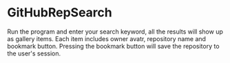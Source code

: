 # GitHubRepSearch

Run the program and enter your search keyword, all the results will show up as gallery items.
Each item includes owner avatr, repository name and bookmark button.
Pressing the bookmark button will save the repository to the user's session.
